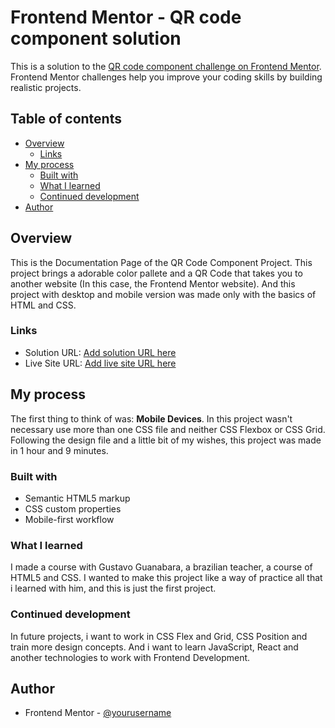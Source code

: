 # Frontend Mentor - QR code component solution

This is a solution to the [QR code component challenge on Frontend Mentor](https://www.frontendmentor.io/challenges/qr-code-component-iux_sIO_H). Frontend Mentor challenges help you improve your coding skills by building realistic projects. 

## Table of contents

- [Overview](#overview)
  - [Links](#links)
- [My process](#my-process)
  - [Built with](#built-with)
  - [What I learned](#what-i-learned)
  - [Continued development](#continued-development)
- [Author](#author)

## Overview
This is the Documentation Page of the QR Code Component Project.
This project brings a adorable color pallete and a QR Code that takes you to another website (In this case, the Frontend Mentor website). And this project with desktop and mobile version was made only with the basics of HTML and CSS. 

### Links

- Solution URL: [Add solution URL here](https://your-solution-url.com)
- Live Site URL: [Add live site URL here](https://your-live-site-url.com)

## My process
The first thing to think of was: **Mobile Devices**. In this project wasn't necessary use more than one CSS file and neither CSS Flexbox or CSS Grid. Following the design file and a little bit of my wishes, this project was made in 1 hour and 9 minutes.

### Built with

- Semantic HTML5 markup
- CSS custom properties
- Mobile-first workflow


### What I learned

I made a course with Gustavo Guanabara, a brazilian teacher, a course of HTML5 and CSS. I wanted to make this project like a way of practice all that i learned with him, and this is just the first project.

### Continued development

In future projects, i want to work in CSS Flex and Grid, CSS Position and train more design concepts. And i want to learn JavaScript, React and another technologies to work with Frontend Development.

## Author
- Frontend Mentor - [@yourusername](https://www.frontendmentor.io/profile/gabrielsoto-s)